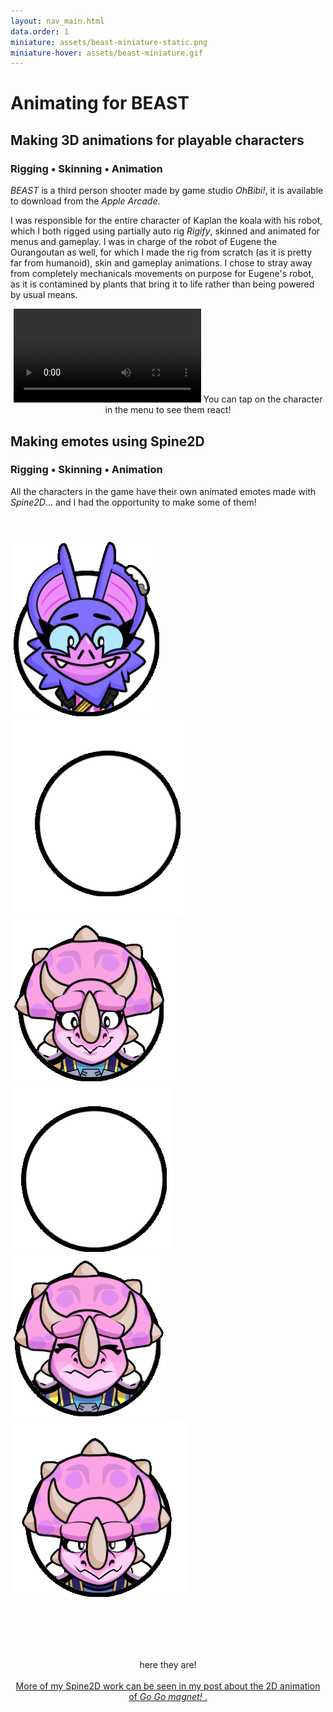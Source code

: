 ```yaml
---
layout: nav_main.html
data.order: 1
miniature: assets/beast-miniature-static.png
miniature-hover: assets/beast-miniature.gif
---
```

# Animating for BEAST

## Making 3D animations for playable characters

### Rigging • Skinning • Animation

*BEAST* is a third person shooter made by game studio *OhBibi!*, it is available to download from the *Apple Arcade*.

I was responsible for the entire character of Kaplan the koala with his robot, which I both rigged using partially auto rig _Rigify_, skinned and animated for menus and gameplay.
I was in charge of the robot of Eugene the Ourangoutan as well, for which I made the rig from scratch (as it is pretty far from humanoid), skin and gameplay animations. I chose to stray away from completely mechanicals movements on purpose for Eugene's robot, as it is contamined by plants that bring it to life rather than being powered by usual means.

<div style="text-align: center;" class="my-7">
<video controls>
  <source src="../../assets/reel_beast.mp4" />
</video>
You can tap on the character in the menu to see them react!
</div>

<a id="beast_spine"></a>

## Making emotes using Spine2D

### Rigging • Skinning • Animation

All the characters in the game have their own animated emotes made with *Spine2D*... and I had the opportunity to make some of them!<br/> <br/> <br/>

<div class="space-y-12">
  <div class="space-x-12 flex items-start justify-center">
  <img src="../../assets/Bat-Bat_Haha.gif"/>
  <img src="../../assets/Bat-Bat_Smile.gif"/>
  </div>
  <div class="space-x-12 flex items-start justify-center">
  <img src="../../assets/triceratop_haha.gif"/>
  <img src="../../assets/triceratop_smile.gif"/>
  </div>
  <div class="space-x-12 flex items-end justify-center">
  <img src="../../assets/triceratop_crying.gif"/>
  <img src="../../assets/triceratop_upset.gif" class="ml-2"/>
  </div>
</div>

<br/> <br/> <br/> <br/>
<div style="text-align: center;">
here they are!
<br/> <br/>
<a href="../anim-ggm2D">More of my Spine2D work can be seen in my post about the 2D animation of <i>Go Go magnet!</i> . </a>
</div>
</div>
